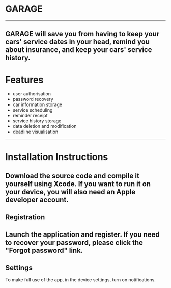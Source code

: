 # GARAGE
---
GARAGE will save you from having to keep your cars' service dates in your head, remind you about insurance, and keep your cars' service history.
---
Features
=====================
- user authorisation
- password recovery 
- car information storage
- service scheduling
- reminder receipt
- service history storage
- data deletion and modification
- deadline visualisation
---
Installation Instructions
=====================
Download the source code and compile it yourself using Xcode. If you want to run it on your device, you will also need an Apple developer account.
---
Registration
-----------------------------------
Launch the application and register. If you need to recover your password, please click the "Forgot password" link.
---
Settings
-----------------------------------
To make full use of the app, in the device settings, turn on notifications.





